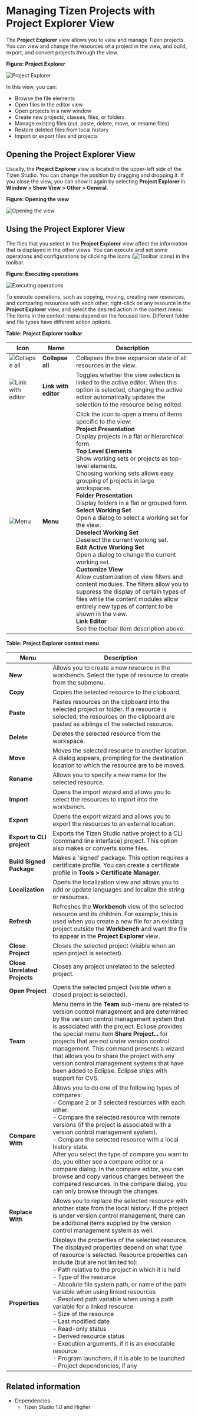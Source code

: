 # Managing Tizen Projects with Project Explorer View

The **Project Explorer** view allows you to view and manage Tizen projects. You can view and change the resources of a project in the view, and build, export, and convert projects through the view.

**Figure: Project Explorer**

![Project Explorer](./media/proj_explorer_w.png)

In this view, you can:

- Browse the file elements
- Open files in the editor view
- Open projects in a new window
- Create new projects, classes, files, or folders
- Manage existing files (cut, paste, delete, move, or rename files)
- Restore deleted files from local history
- Import or export files and projects

<a name="opening"></a>
## Opening the Project Explorer View

Usually, the **Project Explorer** view is located in the upper-left side of the Tizen Studio. You can change the position by dragging and dropping it. If you close the view, you can show it again by selecting **Project Explorer** in **Window > Show View > Other > General**.

**Figure: Opening the view**

![Opening the view](./media/proj_explorer_general.png)

<a name="view"></a>
## Using the Project Explorer View

The files that you select in the **Project Explorer** view affect the information that is displayed in the other views. You can execute and set some operations and configurations by clicking the icons (![Toolbar icons](./media/proj_explorer_op_config.png)) in the toolbar.

**Figure: Executing operations**

![Executing operations](./media/proj_explorer_right_click_w.png)

To execute operations, such as copying, moving, creating new resources, and comparing resources with each other, right-click on any resource in the **Project Explorer** view, and select the desired action in the context menu. The items in the context menu depend on the focused item. Different folder and file types have different action options.

**Table: Project Explorer toolbar**

| Icon                                     | Name                 | Description                              |
|----------------------------------------|--------------------|----------------------------------------|
| ![Collapse all](./media/proj_explorer_collapse.png) | **Collapse all**     | Collapses the tree expansion state of all resources in the view. |
| ![Link with editor](./media/proj_explorer_link.png) | **Link with editor** | Toggles whether the view selection is linked to the active editor. When this option is selected, changing the active editor automatically updates the selection to the resource being edited. |
| ![Menu](./media/proj_explorer_menu.png) | **Menu**             | Click the icon to open a menu of items specific to the view: <br />**Project Presentation**	 <br />Display projects in a flat or hierarchical form.<br />**Top Level Elements**	 <br />Show working sets or projects as top-level elements. <br />Choosing working sets allows easy grouping of projects in large workspaces.<br />**Folder Presentation**	 <br />Display folders in a flat or grouped form.<br />**Select Working Set**	 <br />Open a dialog to select a working set for the view.<br />**Deselect Working Set**	 <br />Deselect the current working set.<br />**Edit Active Working Set**	 <br />Open a dialog to change the current working set.<br />**Customize View**	<br /> Allow customization of view filters and content modules. The filters allow you to suppress the display of certain types of files while the content modules allow entirely new types of content to be shown in the view.<br />**Link Editor**	<br /> See the toolbar item description above. |



**Table: Project Explorer context menu**

| Menu                         | Description                              |
|----------------------------|----------------------------------------|
| **New**                      | Allows you to create a new resource in the workbench. Select the type of resource to create from the submenu. |
| **Copy**                     | Copies the selected resource to the clipboard. |
| **Paste**                    | Pastes resources on the clipboard into the selected project or folder. If a resource is selected, the resources on the clipboard are pasted as siblings of the selected resource. |
| **Delete**                   | Deletes the selected resource from the workspace. |
| **Move**                     | Moves the selected resource to another location. A dialog appears, prompting for the destination location to which the resource are to be moved. |
| **Rename**                   | Allows you to specify a new name for the selected resource. |
| **Import**                   | Opens the import wizard and allows you to select the resources to import into the workbench. |
| **Export**                   | Opens the export wizard and allows you to export the resources to an external location. |
| **Export to CLI project**    | Exports the Tizen Studio native project to a CLI (command line interface) project. This option also makes or converts some files. |
| **Build Signed Package**     | Makes a 'signed' package. This option requires a certificate profile. You can create a certificate profile in **Tools > Certificate Manager**. |
| **Localization**             | Opens the localization view and allows you to add or update languages and localize the string or resources. |
| **Refresh**                  | Refreshes the **Workbench** view of the selected resource and its children. For example, this is used when you create a new file for an existing project outside the **Workbench** and want the file to appear in the **Project Explorer** view. |
| **Close Project**            | Closes the selected project (visible when an open project is selected). |
| **Close Unrelated Projects** | Closes any project unrelated to the selected project. |
| **Open Project**             | Opens the selected project (visible when a closed project is selected). |
| **Team**                     | Menu items in the **Team** sub-menu are related to version control management and are determined by the version control management system that is associated with the project. Eclipse provides the special menu item **Share Project...** for projects that are not under version control management. This command presents a wizard that allows you to share the project with any version control management systems that have been added to Eclipse. Eclipse ships with support for CVS. |
| **Compare With**             | Allows you to do one of the following types of compares:  <br />  - Compare 2 or 3 selected resources with each other.<br />  - Compare the selected resource with remote versions (if the project is associated with a version control management system).<br />  - Compare the selected resource with a local history state.	<br />After you select the type of compare you want to do, you either see a compare editor or a compare dialog. In the compare editor, you can browse and copy various changes between the compared resources.  In the compare dialog, you can only browse through the changes. |
| **Replace With**             | Allows you to replace the selected resource with another state from the local history. If the project is under version control management, there can be additional items supplied by the version control management system as well. |
| **Properties**               | Displays the properties of the selected resource. The displayed properties depend on what type of resource is selected. Resource properties can include (but are not limited to):  <br />  - Path relative to the project in which it is held<br />  - Type of the resource<br />  - Absolute file system path, or name of the path variable when using linked resources<br />  - Resolved path variable when using a path variable for a linked resource<br />  - Size of the resource<br />  - Last modified date<br />  - Read-only status<br />  - Derived resource status<br />  - Execution arguments, if it is an executable resource<br />  - Program launchers, if it is able to be launched<br />  - Project dependencies, if any |

## Related information
* Dependencies
  - Tizen Studio 1.0 and Higher
